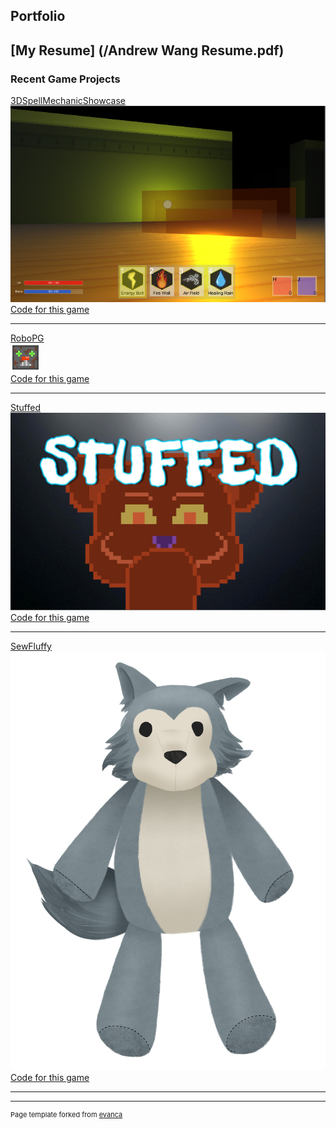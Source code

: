 ## Portfolio

[My Resume] (/Andrew Wang Resume.pdf)
---

### Recent Game Projects


[3DSpellMechanicShowcase](https://meateor.itch.io/spellgame)
<br>
<img src="images/Spell.PNG?raw=true"/>
<br>
<a href="https://github.com/Meateoreo/AndrewWangCodes/">Code for this game</a>

---
[RoboPG](https://meateor.itch.io/robopg)
<br>
<img src="images/Rust.png?raw=true"/>
<br>
<a href="https://github.com/Meateoreo/AndrewWangCodes/tree/master/RoboPG">Code for this game</a>

---
[Stuffed](https://meateor.itch.io/stuffed)
<br>
<img src="images/LosePic.JPG?raw=true"/>
<br>
<a href="https://github.com/Meateoreo/AndrewWangCodes/tree/master/RoboPG">Code for this game</a>

---
[SewFluffy](https://meateor.itch.io/sewfluffy)
<br>
<img src="images/Wolf_Base.png?raw=true"/>
<br>
<a href="https://github.com/Meateoreo/AndrewWangCodes/tree/master/RoboPG">Code for this game</a>

---




---
<p style="font-size:11px">Page template forked from <a href="https://github.com/evanca/quick-portfolio">evanca</a></p>
<!-- Remove above link if you don't want to attibute -->
